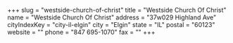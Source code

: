 +++
slug = "westside-church-of-christ"
title = "Westside Church Of Christ"
name = "Westside Church Of Christ"
address = "37w029 Highland Ave"
cityIndexKey = "city-il-elgin"
city = "Elgin"
state = "IL"
postal = "60123"
website = ""
phone = "847 695-1070"
fax = ""
+++
